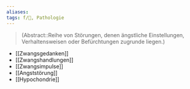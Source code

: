 ```yaml
---
aliases: 
tags: f/💭, Pathologie
---
```

> (Abstract::Reihe von Störungen, denen ängstliche Einstellungen, Verhaltensweisen oder Befürchtungen zugrunde liegen.)
- [[Zwangsgedanken]]
- [[Zwangshandlungen]]
- [[Zwangsimpulse]]
- [[Angststörung]]
- [[Hypochondrie]]